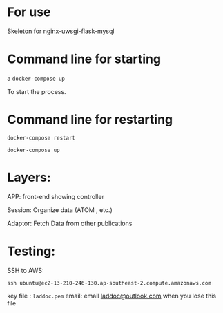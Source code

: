 # For use

Skeleton for nginx-uwsgi-flask-mysql

# Command line for starting
a
```docker-compose up```

To start the process.

# Command line for restarting

```docker-compose restart```

```docker-compose up```

# Layers:

APP: front-end showing controller

Session: Organize data (ATOM , etc.)

Adaptor: Fetch Data from other publications

# Testing:

SSH to AWS:

```ssh ubuntu@ec2-13-210-246-130.ap-southeast-2.compute.amazonaws.com```

key file :   ```laddoc.pem```
email:   email <laddoc@outlook.com> when you lose this file
